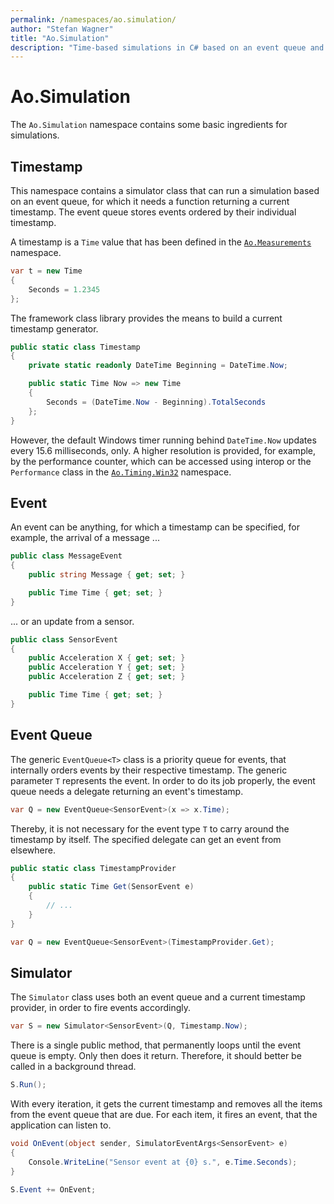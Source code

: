 ```yaml
---
permalink: /namespaces/ao.simulation/
author: "Stefan Wagner"
title: "Ao.Simulation"
description: "Time-based simulations in C# based on an event queue and a simulator."
---
```


# Ao.Simulation

The `Ao.Simulation` namespace contains some basic ingredients for simulations.

## Timestamp

This namespace contains a simulator class that can run a simulation based on an event queue, for which it needs a function returning a current timestamp. The event queue stores events ordered by their individual timestamp.

A timestamp is a `Time` value that has been defined in the [`Ao.Measurements`](ao.measurements.md) namespace. 

```csharp
var t = new Time
{
    Seconds = 1.2345
};
```

The framework class library provides the means to build a current timestamp generator.

```csharp
public static class Timestamp
{
    private static readonly DateTime Beginning = DateTime.Now;

    public static Time Now => new Time
    {
        Seconds = (DateTime.Now - Beginning).TotalSeconds
    };
}
```

However, the default Windows timer running behind `DateTime.Now` updates every 15.6 milliseconds, only. A higher resolution is provided, for example, by the performance counter, which can be accessed using interop or the `Performance` class in the [`Ao.Timing.Win32`](ao.timing.win32.md) namespace.

## Event

An event can be anything, for which a timestamp can be specified, for example, the arrival of a message ...

```csharp
public class MessageEvent
{
    public string Message { get; set; }

    public Time Time { get; set; }
}
```

... or an update from a sensor.

```csharp
public class SensorEvent
{
    public Acceleration X { get; set; }
    public Acceleration Y { get; set; }
    public Acceleration Z { get; set; }

    public Time Time { get; set; }
}
```

## Event Queue

The generic `EventQueue<T>` class is a priority queue for events, that internally orders events by their respective timestamp. The generic parameter `T` represents the event. In order to do its job properly, the event queue needs a delegate returning an event's timestamp.

```csharp
var Q = new EventQueue<SensorEvent>(x => x.Time);
```

Thereby, it is not necessary for the event type `T` to carry around the timestamp by itself. The specified delegate can get an event from elsewhere.

```csharp
public static class TimestampProvider
{
    public static Time Get(SensorEvent e)
    {
        // ...
    }
}
```

```csharp
var Q = new EventQueue<SensorEvent>(TimestampProvider.Get);
```

## Simulator

The `Simulator` class uses both an event queue and a current timestamp provider, in order to fire events accordingly.

```csharp
var S = new Simulator<SensorEvent>(Q, Timestamp.Now);
```

There is a single public method, that permanently loops until the event queue is empty. Only then does it return. Therefore, it should better be called in a background thread.

```csharp
S.Run();
```

With every iteration, it gets the current timestamp and removes all the items from the event queue that are due. For each item, it fires an event, that the application can listen to.

```csharp
void OnEvent(object sender, SimulatorEventArgs<SensorEvent> e)
{
    Console.WriteLine("Sensor event at {0} s.", e.Time.Seconds);
}
```

```csharp
S.Event += OnEvent;
```
